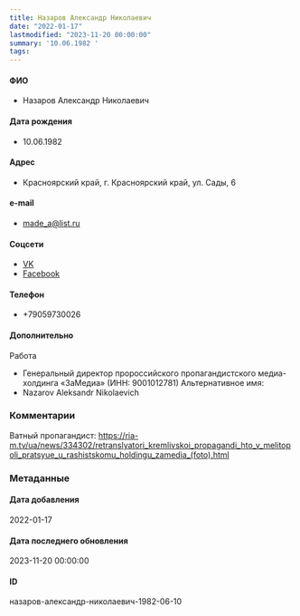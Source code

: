 ```yaml
---
title: Назаров Александр Николаевич
date: "2022-01-17"
lastmodified: "2023-11-20 00:00:00"
summary: '10.06.1982 '
tags: 
---
```

<!--# pp1-->
<!--## Фигурант-->
<!--### Личные данные-->
#### ФИО
- Назаров Александр Николаевич
#### Дата рождения
- 10.06.1982
#### Адрес
- Красноярский край, г. Красноярский край, ул. Сады, 6
#### e-mail
- made_a@list.ru
#### Соцсети
- [VK](https://vk.com/id23752446)
- [Facebook](https://www.facebook.com/nazarovallex)
#### Телефон
- +79059730026
#### Дополнительно
Работа
- Генеральный директор пророссийского пропагандистского медиа-холдинга «ЗаМедиа» (ИНН: 9001012781)
Альтернативное имя:
- Nazarov Aleksandr Nikolaevich
### Комментарии
Ватный пропагандист:
 https://ria-m.tv/ua/news/334302/retranslyatori_kremlivskoi_propagandi_hto_v_melitopoli_pratsyue_u_rashistskomu_holdingu_zamedia_(foto).html
### Метаданные
#### Дата добавления
2022-01-17
#### Дата последнего обновления
2023-11-20 00:00:00
#### ID
назаров-александр-николаевич-1982-06-10
<!--## END;-->
